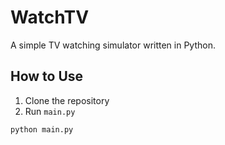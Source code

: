 # WatchTV

A simple TV watching simulator written in Python.

## How to Use

1. Clone the repository
2. Run `main.py`

```sh
python main.py
